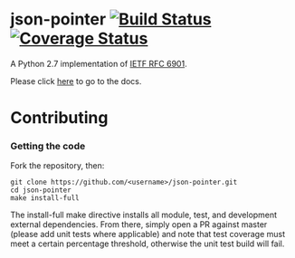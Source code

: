 # json-pointer [![Build Status](https://travis-ci.org/ermel272/json-pointer.svg?branch=master)](https://travis-ci.org/ermel272/json-pointer) [![Coverage Status](https://coveralls.io/repos/github/ermel272/json-pointer/badge.svg?branch=master)](https://coveralls.io/github/ermel272/json-pointer?branch=master)

A Python 2.7 implementation of [IETF RFC 6901](tools.ietf.org/html/rfc6901).

Please click [here](ermel272.github.io/json-pointer-docs/) to go to the docs.

# Contributing
### Getting the code

Fork the repository, then:

```
git clone https://github.com/<username>/json-pointer.git
cd json-pointer
make install-full
```

The install-full make directive installs all module, test, and development external dependencies.
From there, simply open a PR against master (please add unit tests where applicable) and note that test coverage
must meet a certain percentage threshold, otherwise the unit test build will fail.